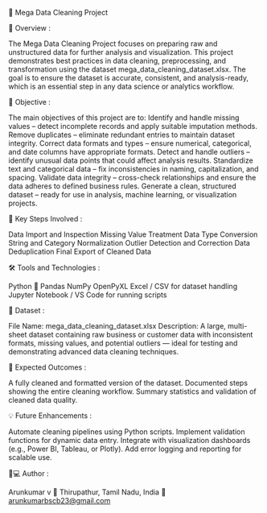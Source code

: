 🧹 Mega Data Cleaning Project

📘 Overview :

The Mega Data Cleaning Project focuses on preparing raw and unstructured data for further analysis and visualization.
This project demonstrates best practices in data cleaning, preprocessing, and transformation using the dataset mega_data_cleaning_dataset.xlsx.
The goal is to ensure the dataset is accurate, consistent, and analysis-ready, which is an essential step in any data science or analytics workflow.

🎯 Objective :

The main objectives of this project are to:
Identify and handle missing values – detect incomplete records and apply suitable imputation methods.
Remove duplicates – eliminate redundant entries to maintain dataset integrity.
Correct data formats and types – ensure numerical, categorical, and date columns have appropriate formats.
Detect and handle outliers – identify unusual data points that could affect analysis results.
Standardize text and categorical data – fix inconsistencies in naming, capitalization, and spacing.
Validate data integrity – cross-check relationships and ensure the data adheres to defined business rules.
Generate a clean, structured dataset – ready for use in analysis, machine learning, or visualization projects.

🧠 Key Steps Involved :

Data Import and Inspection
Missing Value Treatment
Data Type Conversion
String and Category Normalization
Outlier Detection and Correction
Data Deduplication
Final Export of Cleaned Data

🛠️ Tools and Technologies :

Python 🐍
Pandas
NumPy
OpenPyXL
Excel / CSV for dataset handling
Jupyter Notebook / VS Code for running scripts

📂 Dataset :

File Name: mega_data_cleaning_dataset.xlsx
Description:
A large, multi-sheet dataset containing raw business or customer data with inconsistent formats, missing values, and potential outliers — ideal for testing and demonstrating advanced data cleaning techniques.

🚀 Expected Outcomes :

A fully cleaned and formatted version of the dataset.
Documented steps showing the entire cleaning workflow.
Summary statistics and validation of cleaned data quality.

💡 Future Enhancements :

Automate cleaning pipelines using Python scripts.
Implement validation functions for dynamic data entry.
Integrate with visualization dashboards (e.g., Power BI, Tableau, or Plotly).
Add error logging and reporting for scalable use.

👨💻 Author :

   Arunkumar v
📍 Thirupathur, Tamil Nadu, India
📧 arunkumarbscb23@gmail.com
